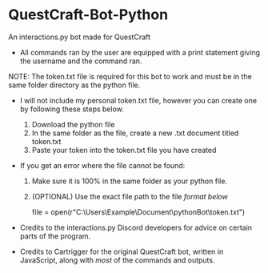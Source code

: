# QuestCraft-Bot-Python
An interactions.py bot made for QuestCraft

- All commands ran by the user are equipped with a print statement giving the username and the command ran.

NOTE: The token.txt file is required for this bot to work and must be in the same folder directory as the python file.
- I will not include my personal token.txt file, however you can create one by following these steps below.
    1. Download the python file
    2. In the same folder as the file, create a new .txt document titled token.txt
    3. Paste your token into the token.txt file you have created
- If you get an error where the file cannot be found:
    1. Make sure it is 100% in the same folder as your python file.
    2. (OPTIONAL) Use the exact file path to the file *format below*
        
        file = open(r"C:\Users\Example\Document\pythonBot\token.txt\")

- Credits to the interactions.py Discord developers for advice on certain parts of the program.
- Credits to Cartrigger for the original QuestCraft bot, written in JavaScript, along with *most*
  of the commands and outputs.

